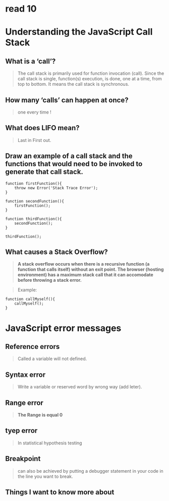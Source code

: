 # read 10
# Understanding the JavaScript Call Stack

## What is a ‘call’?

> The call stack is primarily used for function invocation (call). Since the call stack is single, function(s) execution, is done, one at a time, from top to bottom. It means the call stack is synchronous.

## How many ‘calls’ can happen at once?

> one every time !

## What does LIFO mean?

>Last in First out.

## Draw an example of a call stack and the functions that would need to be invoked to generate that call stack.


    function firstFunction(){
        throw new Error('Stack Trace Error');
    }

    function secondFunction(){
        firstFunction();
    }

    function thirdFunction(){
        secondFunction();
    }

    thirdFunction();

## What causes a Stack Overflow?

> **A stack overflow occurs when there is a recursive function (a function that calls itself) without an exit point. The browser (hosting environment) has a maximum stack call that it can accomodate before throwing a stack error.**

>Example:

    function callMyself(){
        callMyself();
    }


# JavaScript error messages

## Reference errors

> Called a variable will not defined.

## Syntax error

> Write a variable or reserved word by wrong way (add leter).

## Range error

> **The Range is equal 0**

## tyep error

>In statistical hypothesis testing

## Breakpoint

>can also be achieved by putting a debugger statement in your code in the line you want to break.

## Things I want to know more about

